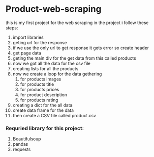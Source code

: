 # Product-web-scraping

this is my first project for the web scraping in the project i follow these steps:
1. import libraries
2. geting url for the response
3. if we use the only url to get response it gets error so create header
4. get page data
5. geting the main div for the get data from this called products
6. now we got all the data for the csv file
7. creating lists for all the products
8. now we create a loop for the data gethering
   1. for products images
   2. for products title
   3. for products prices
   4. for product description
   5. for products rating
9. creating a dict for the all data
10. create data frame for the data
11. then create a CSV file called product.csv

### Requried library for this project:
1. Beautifulsoup
2. pandas
3. requests
